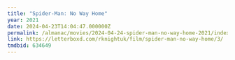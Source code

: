 ```yaml
---
title: "Spider-Man: No Way Home"
year: 2021
date: 2024-04-23T14:04:47.000000Z
permalink: /almanac/movies/2024-04-24-spider-man-no-way-home-2021/index.html
link: https://letterboxd.com/rknightuk/film/spider-man-no-way-home/3/
tmdbid: 634649
---
```

